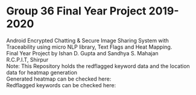 # Group 36 Final Year Project 2019-2020
Android Encrypted Chatting &amp; Secure Image Sharing System with Traceability using micro NLP library, Text Flags and Heat Mapping.\
Final Year Project by Ishan D. Gupta and Sandhya S. Mahajan\
R.C.P.I.T, Shirpur\
Note: This Repository holds the redflagged keyword data and the location data for heatmap generation\
Generated heatmap can be checked here:\
Redflagged keywords can be checked here:

